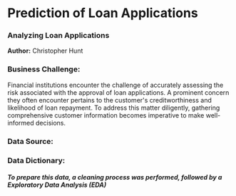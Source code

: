 # Prediction of Loan Applications

### Analyzing Loan Applications

**Author:** Christopher Hunt

### Business Challenge:

Financial institutions encounter the challenge of accurately assessing the risk associated with the approval of loan applications. A prominent concern they often encounter pertains to the customer's creditworthiness and likelihood of loan repayment. To address this matter diligently, gathering comprehensive customer information becomes imperative to make well-informed decisions.

### Data Source:



### Data Dictionary:




##### To prepare this data, a cleaning process was performed, followed by a Exploratory Data Analysis (EDA)